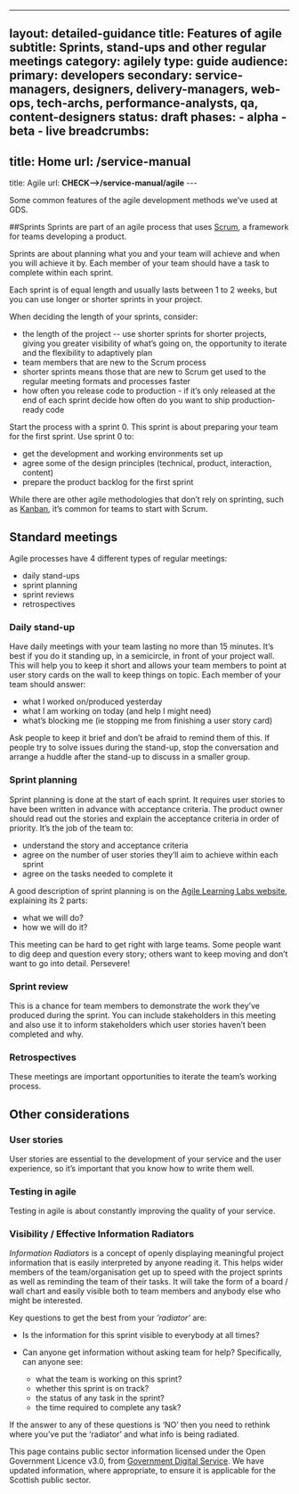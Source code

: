---
layout: detailed-guidance
title: Features of agile
subtitle: Sprints, stand-ups and other regular meetings
category: agilely
type: guide
audience:
primary: developers
secondary: service-managers, designers, delivery-managers, web-ops, tech-archs, performance-analysts, qa, content-designers status:
draft
phases: - alpha - beta - live
breadcrumbs:
-
title: Home
url: /**service-manual**
-
title: Agile
url: **CHECK—>/service-manual/agile** ---

Some common features of the agile development methods we’ve used at GDS.

##Sprints
Sprints are part of an agile process that uses [Scrum](https://en.wikipedia.org/wiki/Scrum_(development)), a framework for teams developing a product.

Sprints are about planning what you and your team will achieve and when you will achieve it by. Each member of your team should have a task to complete within each sprint.

Each sprint is of equal length and usually lasts between 1 to 2 weeks, but you can use longer or shorter sprints in your project.

When deciding the length of your sprints, consider:

* the length of the project -- use shorter sprints for shorter projects, giving you greater visibility of what’s going on, the opportunity to iterate and the flexibility to adaptively plan
* team members that are new to the Scrum process
* shorter sprints means those that are new to Scrum get used to the regular meeting formats and processes faster
* how often you release code to production - if it’s only released at the end of each sprint decide how often do you want to ship production-ready code

Start the process with a sprint 0. This sprint is about preparing your team for the first sprint. Use sprint 0 to:

* get the development and working environments set up
* agree some of the design principles (technical, product, interaction, content)
* prepare the product backlog for the first sprint

While there are other agile methodologies that don’t rely on sprinting, such as [Kanban](https://en.wikipedia.org/wiki/Kanban_(development)), it’s common for teams to start with Scrum.
 
## Standard meetings
Agile processes have 4 different types of regular meetings:

* daily stand-ups
* sprint planning
* sprint reviews
* retrospectives

### Daily stand-up
Have daily meetings with your team lasting no more than 15 minutes. It’s best if you do it standing up, in a semicircle, in front of your project wall. This will help you to keep it short and allows your team members to point at user story cards on the wall to keep things on topic. Each member of your team should answer:

* what I worked on/produced yesterday 
* what I am working on today (and help I might need) 
* what’s blocking me (ie stopping me from finishing a user story card)

Ask people to keep it brief and don’t be afraid to remind them of this. If people try to solve issues during the stand-up, stop the conversation and arrange a huddle after the stand-up to discuss in a smaller group.

### Sprint planning

Sprint planning is done at the start of each sprint. It requires user stories to have been written in advance with acceptance criteria.
The product owner should read out the stories and explain the acceptance criteria in order of priority. It’s the job of the team to:

* understand the story and acceptance criteria 
* agree on the number of user stories they’ll aim to achieve within each sprint 
* agree on the tasks needed to complete it

A good description of sprint planning is on the [Agile Learning Labs website](http://www.agilelearninglabs.com/resources/scrum-introduction/), explaining its 2 parts:

* what we will do? 
* how we will do it?

This meeting can be hard to get right with large teams. Some people want to dig deep and question every story; others want to keep moving and don’t want to go into detail. Persevere!

### Sprint review

This is a chance for team members to demonstrate the work they’ve produced during the sprint. You can include stakeholders in this meeting and also use it to inform stakeholders which user stories haven’t been completed and why.

### Retrospectives 
These meetings are important opportunities to iterate the team’s working process. 

## Other considerations

### User stories 
User stories are essential to the development of your service and the user experience, so it’s important that you know how to write them well.

### Testing in agile 
Testing in agile is about constantly improving the quality of your service.
 
### Visibility / Effective Information Radiators

*Information Radiators* is a concept of openly displaying meaningful project information that is easily interpreted by anyone reading it. This helps wider members of the team/organisation get up to speed with the project sprints as well as reminding the team of their tasks. It will take the form of a board / wall chart and easily visible both to team members and anybody else who might be interested.

Key questions to get the best from your *’radiator’* are:

* Is the information for this sprint visible to everybody at all times?
* Can anyone get information without asking team for help? Specifically, can anyone see:

	* what the team is working on this sprint?
	* whether this sprint is on track?
	* the status of any task in the sprint?
	* the time required to complete any task?

If the answer to any of these questions is ‘NO’ then you need to rethink where you’ve put the ‘radiator’ and what info is being radiated.


This page contains public sector information licensed under the Open Government Licence v3.0, from [Government Digital Service](https://www.gov.uk/service-manual/measurement/cost-per-transaction.html). We have updated information, where appropriate, to ensure it is applicable for the Scottish public sector. 
 
 
